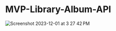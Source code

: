 # MVP-Library-Album-API

![Screenshot 2023-12-01 at 3 27 42 PM](https://github.com/nafeesahbari/MVP-Library-Album-API/assets/70549270/4d973d37-2b9e-4ef6-80a1-ac6f2a516f89)
